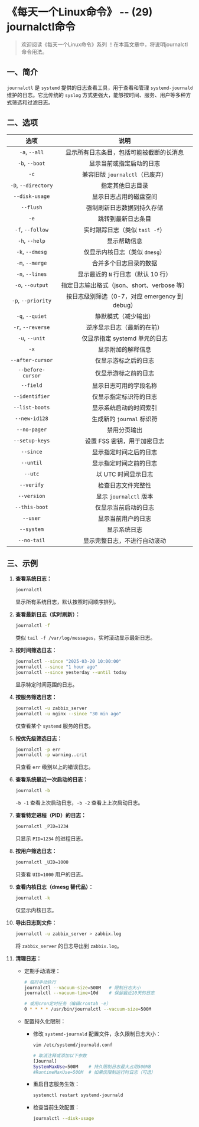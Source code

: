 # 《每天一个Linux命令》 -- (29) journalctl命令



> 欢迎阅读《每天一个Linux命令》系列 ！在本篇文章中，将说明journalctl命令用法。

## 一、简介

`journalctl` 是 `systemd` 提供的日志查看工具，用于查看和管理 `systemd-journald` 维护的日志。它比传统的 `syslog` 方式更强大，能够按时间、服务、用户等多种方式筛选和过滤日志。



## 二、选项

|        选项         |                      说明                      |
| :-----------------: | :--------------------------------------------: |
|    `-a`, `--all`    |    显示所有日志条目，包括可能被截断的长消息    |
|   `-b`, `--boot`    |            显示当前或指定启动的日志            |
|        `-c`         |        兼容旧版 `journalctl`（已废弃）         |
| `-D`, `--directory` |                指定其他日志目录                |
|   `--disk-usage`    |             显示日志占用的磁盘空间             |
|      `--flush`      |           强制刷新日志数据到持久存储           |
|        `-e`         |               跳转到最新日志条目               |
|  `-f`, `--follow`   |         实时跟踪日志（类似 `tail -f`）         |
|   `-h`, `--help`    |                  显示帮助信息                  |
|   `-k`, `--dmesg`   |         仅显示内核日志（类似 `dmesg`）         |
|   `-m`, `--merge`   |             合并多个日志目录的数据             |
|   `-n`, `--lines`   |      显示最近的 `N` 行日志（默认 10 行）       |
|  `-o`, `--output`   |  指定日志输出格式（json、short、verbose 等）   |
| `-p`, `--priority`  | 按日志级别筛选（0-7，对应 emergency 到 debug） |
|   `-q`, `--quiet`   |              静默模式（减少输出）              |
|  `-r`, `--reverse`  |           逆序显示日志（最新的在前）           |
|   `-u`, `--unit`    |         仅显示指定 systemd 单元的日志          |
|        `-x`         |               显示附加的解释信息               |
|  `--after-cursor`   |              仅显示游标之后的日志              |
|  `--before-cursor`  |              仅显示游标之前的日志              |
|      `--field`      |             显示日志可用的字段名称             |
|   `--identifier`    |             仅显示指定标识符的日志             |
|   `--list-boots`    |             显示系统启动的时间索引             |
|    `--new-id128`    |           生成新的 `journal` 标识符            |
|    `--no-pager`     |                  禁用分页输出                  |
|   `--setup-keys`    |          设置 FSS 密钥，用于加密日志           |
|      `--since`      |             显示指定时间之后的日志             |
|      `--until`      |             显示指定时间之前的日志             |
|       `--utc`       |              以 UTC 时间显示日志               |
|     `--verify`      |               检查日志文件完整性               |
|     `--version`     |             显示 `journalctl` 版本             |
|    `--this-boot`    |              仅显示当前启动的日志              |
|      `--user`       |               显示当前用户的日志               |
|     `--system`      |                  显示系统日志                  |
|     `--no-tail`     |          显示完整日志，不进行自动滚动          |



## 三、示例

1. **查看系统日志：**

   ```bash
   journalctl
   ```

   显示所有系统日志，默认按照时间顺序排列。

2. **查看最新日志（实时刷新）：**

   ```bash
   journalctl -f
   ```

   类似 `tail -f /var/log/messages`，实时滚动显示最新日志。

3. **按时间筛选日志：**

   ```bash
   journalctl --since "2025-03-20 10:00:00"
   journalctl --since "1 hour ago"
   journalctl --since yesterday --until today
   ```

   显示特定时间范围的日志。

4. **按服务筛选日志：**

   ```bash
   journalctl -u zabbix_server
   journalctl -u nginx --since "30 min ago"
   ```

   仅查看某个 `systemd` 服务的日志。

5. **按优先级筛选日志：**

   ```bash
   journalctl -p err
   journalctl -p warning..crit
   ```

   只查看 `err` 级别以上的错误日志。

6. **查看系统最近一次启动的日志：**

   ```bash
   journalctl -b
   ```

   `-b -1` 查看上次启动日志，`-b -2` 查看上上次启动日志。

7. **查看特定进程（PID）的日志：**

   ```bash
   journalctl _PID=1234
   ```

   只显示 `PID=1234` 的进程日志。

8. **按用户筛选日志：**

   ```bash
   journalctl _UID=1000
   ```

   只查看 `UID=1000` 用户的日志。

9. **查看内核日志（dmesg 替代品）：**

   ```bash
   journalctl -k
   ```

   仅显示内核日志。

10. **导出日志到文件：**

    ```bash
    journalctl -u zabbix_server > zabbix.log
    ```

    将 `zabbix_server` 的日志导出到 `zabbix.log`。

11. **清理日志：**

    - 定期手动清理：
    
      ```bash
      # 临时手动执行
      journalctl --vacuum-size=500M   # 限制日志大小
      journalctl --vacuum-time=10d    # 保留最近10天的日志
      
      # 或用cron定时任务（编辑crontab -e）
      0 * * * * /usr/bin/journalctl --vacuum-size=500M
      ```
    
    - 配置持久化限制：
    
      - 修改 `systemd-journald` 配置文件，永久限制日志大小：
    
        ```bash
        vim /etc/systemd/journald.conf
        
        # 取消注释或添加以下参数
        [Journal]
        SystemMaxUse=500M    # 持久限制日志最大占用500MB
        #RuntimeMaxUse=500M  # 如果仅限制运行时日志（可选）
        ```
    
      - 重启日志服务生效：
    
        ```bash
        systemctl restart systemd-journald
        ```
    
      - 检查当前生效配置：
    
        ```bash
        journalctl --disk-usage
        ```
    
        
    
        
    
      